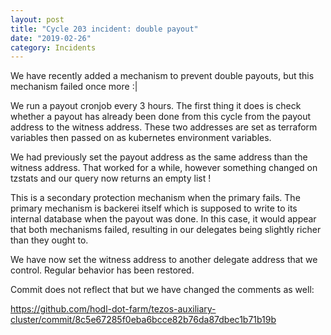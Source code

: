 ```yaml
---
layout: post
title: "Cycle 203 incident: double payout"
date: "2019-02-26"
category: Incidents
---
```


We have recently added a mechanism to prevent double payouts, but this mechanism failed once more :|

We run a payout cronjob every 3 hours. The first thing it does is check whether a payout has already been done from this cycle from the payout address to the witness address. These two addresses are set as terraform variables then passed on as kubernetes environment variables.

We had previously set the payout address as the same address than the witness address. That worked for a while, however something changed on tzstats and our query now returns an empty list !

This is a secondary protection mechanism when the primary fails. The primary mechanism is backerei itself which is supposed to write to its internal database when the payout was done. In this case, it would appear that both mechanisms failed, resulting in our delegates being slightly richer than they ought to.

We have now set the witness address to another delegate address that we control. Regular behavior has been restored.

Commit does not reflect that but we have changed the comments as well:

https://github.com/hodl-dot-farm/tezos-auxiliary-cluster/commit/8c5e67285f0eba6bcce82b76da87dbec1b71b19b
